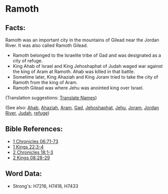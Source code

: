 # Ramoth #

## Facts: ##

Ramoth was an important city in the mountains of Gilead near the Jordan River. It was also called Ramoth Gilead.

* Ramoth belonged to the Israelite tribe of Gad and was designated as a city of refuge.
* King Ahab of Israel and King Jehoshaphat of Judah waged war against the king of Aram at Ramoth. Ahab was killed in that battle.
* Sometime later, King Ahaziah and King Joram tried to take the city of Ramoth from the king of Aram.
* Ramoth Gilead was where Jehu was anointed king over Israel.

(Translation suggestions: [Translate Names](rc://en/ta/man/translate/translate-names))

(See also: [Ahab](../names/ahab.md), [Ahaziah](../names/ahaziah.md), [Aram](../names/aram.md), [Gad](../names/gad.md), [Jehoshaphat](../names/jehoshaphat.md), [Jehu](../names/jehu.md), [Joram](../names/joram.md), [Jordan River](../names/jordanriver.md), [Judah](../names/kingdomofjudah.md), [refuge](../other/refuge.md))

## Bible References: ##

* [1 Chronicles 06:71-73](rc://en/tn/help/1ch/06/71)
* [1 Kings 22:3-4](rc://en/tn/help/1ki/22/03)
* [2 Chronicles 18:1-3](rc://en/tn/help/2ch/18/01)
* [2 Kings 08:28-29](rc://en/tn/help/2ki/08/28)

## Word Data: ##

* Strong's: H7216, H7418, H7433
